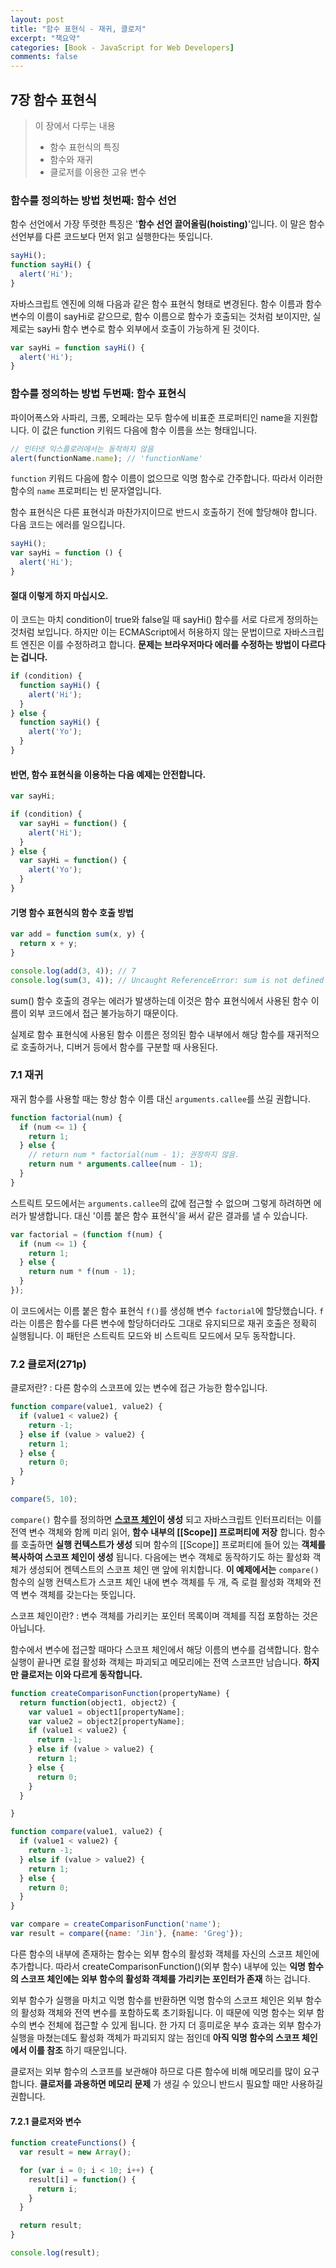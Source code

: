 ```yaml
---
layout: post
title: "함수 표현식 - 재귀, 클로저"
excerpt: "책요약"
categories: [Book - JavaScript for Web Developers]
comments: false
---
```


## 7장 함수 표현식

> 이 장에서 다루는 내용
> - 함수 표헌식의 특징
> - 함수와 재귀
> - 클로저를 이용한 고유 변수

### 함수를 정의하는 방법 첫번째: 함수 선언

함수 선언에서 가장 뚜렷한 특징은 '**함수 선언 끌어올림(hoisting)**'입니다.
이 말은 함수 선언부를 다른 코드보다 먼저 읽고 실행한다는 뜻입니다.

```javascript
sayHi();
function sayHi() {
  alert('Hi');
}
```

자바스크립트 엔진에 의해 다음과 같은 함수 표현식 형태로 변경된다. 함수 이름과
함수 변수의 이름이 sayHi로 같으므로, 함수 이름으로 함수가 호출되는 것처럼 보이지만,
실제로는 sayHi 함수 변수로 함수 외부에서 호출이 가능하게 된 것이다.

```javascript
var sayHi = function sayHi() {
  alert('Hi');
}
```

### 함수를 정의하는 방법 두번째: 함수 표현식

파이어폭스와 사파리, 크롬, 오페라는 모두 함수에 비표준 프로퍼티인 name을 지원합니다.
이 값은 function 키워드 다음에 함수 이름을 쓰는 형태입니다.

```javascript
// 인터넷 익스플로러에서는 동작하지 않음
alert(functionName.name); // 'functionName'
```

`function` 키워드 다음에 함수 이름이 없으므로 익명 함수로 간주합니다. 따라서 이러한
함수의 `name` 프로퍼티는 빈 문자열입니다.

함수 표현식은 다른 표현식과 마찬가지이므로 반드시 호출하기 전에 할당해야 합니다.
다음 코드는 에러를 일으킵니다.

```javascript
sayHi();
var sayHi = function () {
  alert('Hi');
}
```

#### 절대 이렇게 하지 마십시오.
이 코드는 마치 condition이 true와 false일 때 sayHi() 함수를 서로 다르게 정의하는
것처럼 보입니다. 하지만 이는 ECMAScript에서 허용하지 않는 문법이므로 자바스크립트
엔진은 이를 수정하려고 합니다. **문제는 브라우저마다 에러를 수정하는 방법이 다르다는
겁니다.**

```javascript
if (condition) {
  function sayHi() {
    alert('Hi');
  }
} else {
  function sayHi() {
    alert('Yo');
  }
}
```

#### 반면, 함수 표현식을 이용하는 다음 예제는 안전합니다.

```javascript
var sayHi;

if (condition) {
  var sayHi = function() {
    alert('Hi');
  }
} else {
  var sayHi = function() {
    alert('Yo');
  }
}
```

#### 기명 함수 표현식의 함수 호출 방법

```javascript
var add = function sum(x, y) {
  return x + y;
}

console.log(add(3, 4)); // 7
console.log(sum(3, 4)); // Uncaught ReferenceError: sum is not defined
```

sum() 함수 호출의 경우는 에러가 발생하는데 이것은 함수 표현식에서 사용된 함수 이름이
외부 코드에서 접근 불가능하기 때문이다.

실제로 함수 표현식에 사용된 함수 이름은 정의된 함수 내부에서 해당 함수를 재귀적으로
호출하거나, 디버거 등에서 함수를 구분할 때 사용된다.

### 7.1 재귀

재귀 함수를 사용할 때는 항상 함수 이름 대신 `arguments.callee`를 쓰길 권합니다.

```javascript
function factorial(num) {
  if (num <= 1) {
    return 1;
  } else {
    // return num * factorial(num - 1); 권장하지 않음.
    return num * arguments.callee(num - 1);
  }
}
```

스트릭트 모드에서는 `arguments.callee`의 값에 접근할 수 없으며 그렇게 하려하면
에러가 발생합니다. 대신 '이름 붙은 함수 표현식'을 써서 같은 결과를 낼 수 있습니다.

```javascript
var factorial = (function f(num) {
  if (num <= 1) {
    return 1;
  } else {
    return num * f(num - 1);
  }
});
```

이 코드에서는 이름 붙은 함수 표현식 `f()`를 생성해 변수 `factorial`에 할당했습니다.
`f`라는 이름은 함수를 다른 변수에 할당하더라도 그대로 유지되므로 재귀 호출은 정확히
실행됩니다. 이 패턴은 스트릭트 모드와 비 스트릭트 모드에서 모두 동작합니다.

### 7.2 클로저(271p)
클로저란?
: 다른 함수의 스코프에 있는 변수에 접근 가능한 함수입니다.

```javascript
function compare(value1, value2) {
  if (value1 < value2) {
    return -1;
  } else if (value > value2) {
    return 1;
  } else {
    return 0;
  }
}

compare(5, 10);
```

`compare()` 함수를 정의하면 **[스코프 체인](http://jin-2.github.io/articles/2015-10/javascript5/#section-8)이 생성** 되고 자바스크립트 인터프리터는 이를
전역 변수 객체와 함께 미리 읽어, **함수 내부의 [[Scope]] 프로퍼티에 저장** 합니다.
함수를 호출하면 **실행 컨텍스트가 생성** 되며 함수의 [[Scope]] 프로퍼티에 들어 있는
**객체를 복사하여 스코프 체인이 생성** 됩니다. 다음에는 변수 객체로 동작하기도 하는
활성화 객체가 생성되어 켄텍스트의 스코프 체인 맨 앞에 위치합니다. **이 예제에서는**
`compare()` 함수의 실행 컨텍스트가 스코프 체인 내에 변수 객체를 두 개, 즉 로컬 활성화
객체와 전역 변수 객체를 갖는다는 뜻입니다.

스코프 체인이란?
: 변수 객체를 가리키는 포인터 목록이며 객체를 직접 포함하는 것은 아닙니다.  

함수에서 변수에 접근할 때마다 스코프 체인에서 해당 이름의 변수를 검색합니다.
함수 실행이 끝나면 로컬 활성화 객체는 파괴되고 메모리에는 전역 스코프만 남습니다.
**하지만 클로저는 이와 다르게 동작합니다.**

```javascript
function createComparisonFunction(propertyName) {
  return function(object1, object2) {
    var value1 = object1[propertyName];
    var value2 = object2[propertyName];
    if (value1 < value2) {
      return -1;
    } else if (value > value2) {
      return 1;
    } else {
      return 0;
    }
  }

}

function compare(value1, value2) {
  if (value1 < value2) {
    return -1;
  } else if (value > value2) {
    return 1;
  } else {
    return 0;
  }
}

var compare = createComparisonFunction('name');
var result = compare({name: 'Jin'}, {name: 'Greg'});
```

다른 함수의 내부에 존재하는 함수는 외부 함수의 활성화 객체를 자신의 스코프 체인에
추가합니다. 따라서 createComparisonFunction()(외부 함수) 내부에 있는 **익명 함수의
스코프 체인에는 외부 함수의 활성화 객체를 가리키는 포인터가 존재** 하는 겁니다.  

외부 함수가 실행을 마치고 익명 함수를 반환하면 익명 함수의 스코프 체인은 외부 함수의
활성화 객체와 전역 변수를 포함하도록 초기화됩니다. 이 때문에 익명 함수는 외부 함수의
변수 전체에 접근할 수 있게 됩니다. 한 가지 더 흥미로운 부수 효과는 외부 함수가 실행을
마쳤는데도 활성화 객체가 파괴되지 않는 점인데 **아직 익명 함수의 스코프 체인에서
이를 참조** 하기 때문입니다.  

클로저는 외부 함수의 스코프를 보관해야 하므로 다른 함수에 비해 메모리를 많이
요구합니다. **클로저를 과용하면 메모리 문제** 가 생길 수 있으니 반드시 필요할 때만
사용하길 권합니다.

#### 7.2.1 클로저와 변수

```javascript
function createFunctions() {
  var result = new Array();

  for (var i = 0; i < 10; i++) {
    result[i] = function() {
      return i;
    }
  }

  return result;
}

console.log(result);
```
